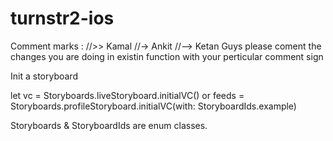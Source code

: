 # turnstr2-ios


Comment marks : 
//>> Kamal
//-> Ankit
//--> Ketan
Guys please coment the changes you are doing in existin function with your perticular comment sign

Init a storyboard 

let vc = Storyboards.liveStoryboard.initialVC()
or
feeds = Storyboards.profileStoryboard.initialVC(with: StoryboardIds.example)

Storyboards &  StoryboardIds are enum classes.
